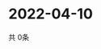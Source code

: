 # 2022-04-10
  共 0条

  <!-- BEGIN -->
  <!-- 最后更新时间Sun Apr 10 2022 05:04:44 GMT+0000 (Coordinated Universal Time) -->
  
  <!-- END -->
  
  